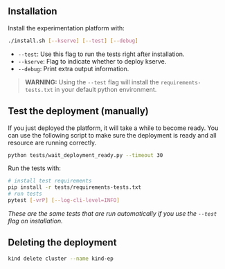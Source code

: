 

## Installation

Install the experimentation platform with:

```bash
./install.sh [--kserve] [--test] [--debug]
```

- `--test`: Use this flag to run the tests right after installation.
- `--kserve`: Flag to indicate whether to deploy kserve.
- `--debug`: Print extra output information.

> **WARNING:** Using the `--test` flag will install the `requirements-tests.txt` in your default python environment.

## Test the deployment (manually)

If you just deployed the platform, it will take a while to become ready. You can use
the following script to make sure the deployment is ready and all resource are running
correctly.

```bash
python tests/wait_deployment_ready.py --timeout 30
```

Run the tests with:

```bash
# install test requirements
pip install -r tests/requirements-tests.txt
# run tests
pytest [-vrP] [--log-cli-level=INFO]
```

*These are the same tests that are run automatically if you use the `--test` flag on installation.*


## Deleting the deployment

```bash
kind delete cluster --name kind-ep
```
